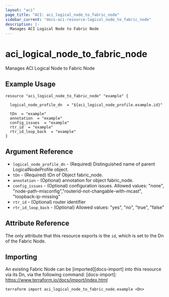 ```yaml
---
layout: "aci"
page_title: "ACI: aci_logical_node_to_fabric_node"
sidebar_current: "docs-aci-resource-logical_node_to_fabric_node"
description: |-
  Manages ACI Logical Node to Fabric Node
---
```


# aci_logical_node_to_fabric_node #
Manages ACI Logical Node to Fabric Node

## Example Usage ##

```hcl
resource "aci_logical_node_to_fabric_node" "example" {

  logical_node_profile_dn  = "${aci_logical_node_profile.example.id}"

  tDn  = "example"
  annotation  = "example"
  config_issues  = "example"
  rtr_id  = "example"
  rtr_id_loop_back  = "example"
}
```
## Argument Reference ##
* `logical_node_profile_dn` - (Required) Distinguished name of parent LogicalNodeProfile object.
* `tDn` - (Required) tDn of Object fabric_node.
* `annotation` - (Optional) annotation for object fabric_node.
* `config_issues` - (Optional) configuration issues.
Allowed values: "none", "node-path-misconfig","routerid-not-changable-with-mcast", "loopback-ip-missing"
* `rtr_id` - (Optional) router identifier
* `rtr_id_loop_back` - (Optional) Allowed values: "yes", "no", "true", "false"



## Attribute Reference

The only attribute that this resource exports is the `id`, which is set to the
Dn of the Fabric Node.

## Importing ##

An existing Fabric Node can be [imported][docs-import] into this resource via its Dn, via the following command:
[docs-import]: https://www.terraform.io/docs/import/index.html


```
terraform import aci_logical_node_to_fabric_node.example <Dn>
```